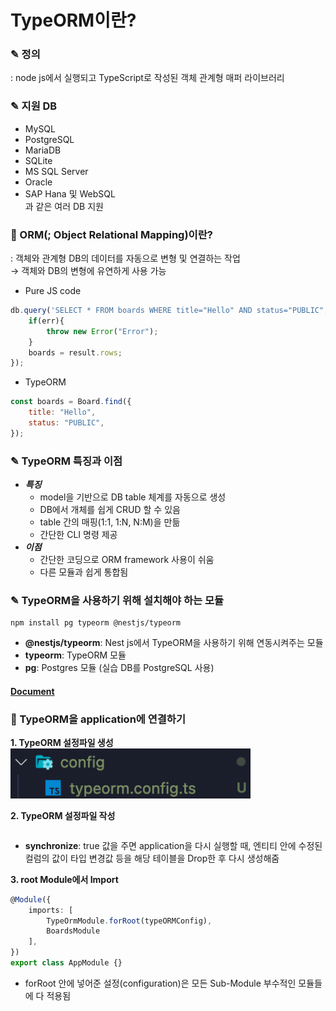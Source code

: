 # TypeORM이란?

### ✎ 정의
: node js에서 실행되고 TypeScript로 작성된 객체 관계형 매퍼 라이브러리

### ✎ 지원 DB
- MySQL
- PostgreSQL
- MariaDB
- SQLite
- MS SQL Server
- Oracle
- SAP Hana 및 WebSQL  
과 같은 여러 DB 지원

### 📝 ORM(; Object Relational Mapping)이란?
: 객체와 관계형 DB의 데이터를 자동으로 변형 및 연결하는 작업  
→ 객체와 DB의 변형에 유연하게 사용 가능  

- Pure JS code
```javascript
db.query('SELECT * FROM boards WHERE title="Hello" AND status="PUBLIC", (err, result) => {
    if(err){
        throw new Error("Error");
    }
    boards = result.rows;
});
```  
- TypeORM
```javascript
const boards = Board.find({
    title: "Hello",
    status: "PUBLIC",
});
```

### ✎ TypeORM 특징과 이점
- ***특징***
    - model을 기반으로 DB table 체계를 자동으로 생성
    - DB에서 개체를 쉽게 CRUD 할 수 있음
    - table 간의 매핑(1:1, 1:N, N:M)을 만듦
    - 간단한 CLI 명령 제공  
- ***이점***
    - 간단한 코딩으로 ORM framework 사용이 쉬움
    - 다른 모듈과 쉽게 통합됨  

### ✎ TypeORM을 사용하기 위해 설치해야 하는 모듈
```terminal
npm install pg typeorm @nestjs/typeorm
```
- **@nestjs/typeorm**: Nest js에서 TypeORM을 사용하기 위해 연동시켜주는 모듈
- **typeorm**: TypeORM 모듈
- **pg**: Postgres 모듈 (실습 DB를 PostgreSQL 사용)

#### [Document](https://docs.nestjs.com/techniques/database)

 ### 📝 TypeORM을 application에 연결하기
 **1. TypeORM 설정파일 생성**  
 <img src='./img/typeormConfig.png' width=384>  

 **2. TypeORM 설정파일 작성**  
 ```typescript

 ```
 - **synchronize**: true 값을 주면 application을 다시 실행할 때, 엔티티 안에 수정된 컬럼의 값이 타입 변경값 등을 해당 테이블을 Drop한 후 다시 생성해줌   

 **3. root Module에서 Import** 
```typescript
@Module({
    imports: [
        TypeOrmModule.forRoot(typeORMConfig),
        BoardsModule
    ],
})
export class AppModule {}
```  
- forRoot 안에 넣어준 설정(configuration)은 모든 Sub-Module 부수적인 모듈들에 다 적용됨